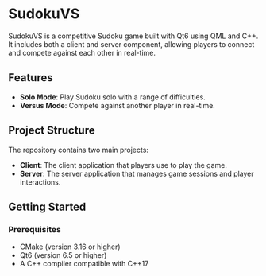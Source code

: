 # SudokuVS

SudokuVS is a competitive Sudoku game built with Qt6 using QML and C++. It includes both a client and server component, allowing players to connect and compete against each other in real-time.

## Features

- **Solo Mode**: Play Sudoku solo with a range of difficulties.
- **Versus Mode**: Compete against another player in real-time.

## Project Structure

The repository contains two main projects:

- **Client**: The client application that players use to play the game.
- **Server**: The server application that manages game sessions and player interactions.

## Getting Started

### Prerequisites

- CMake (version 3.16 or higher)
- Qt6 (version 6.5 or higher)
- A C++ compiler compatible with C++17
